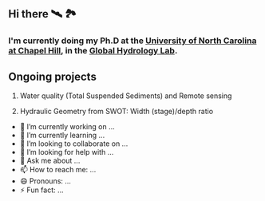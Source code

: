 ## Hi there 🛰️ 🏞

### I'm currently doing my Ph.D at the [University of North Carolina at Chapel Hill](https://www.unc.edu/), in the [Global Hydrology Lab](https://uncglobalhydrology.org).

## Ongoing projects
1. Water quality (Total Suspended Sediments) and Remote sensing

2. Hydraulic Geometry from SWOT: Width (stage)/depth ratio

- 🔭 I’m currently working on ...
- 🌱 I’m currently learning ...
- 👯 I’m looking to collaborate on ...
- 🤔 I’m looking for help with ...
- 💬 Ask me about ...
- 📫 How to reach me: ...
- 😄 Pronouns: ...
- ⚡ Fun fact: ...

